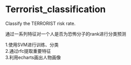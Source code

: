 # Terrorist_classification
Classify the TERRORIST risk rate.

通过一系列特征对一个人是否为恐怖分子的rank进行分类预测

1.使用SVM进行训练、分类    
2.通过rfc提取重要特征   
3.利用echarts画出人物画像    



